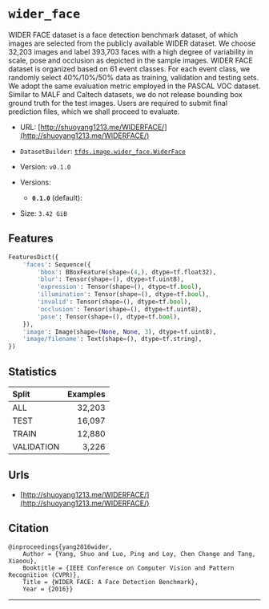 <div itemscope itemtype="http://schema.org/Dataset">
  <div itemscope itemprop="includedInDataCatalog" itemtype="http://schema.org/DataCatalog">
    <meta itemprop="name" content="TensorFlow Datasets" />
  </div>

  <meta itemprop="name" content="wider_face" />
  <meta itemprop="description" content="&#10;WIDER FACE dataset is a face detection benchmark dataset, of which images are &#10;selected from the publicly available WIDER dataset. We choose 32,203 images and &#10;label 393,703 faces with a high degree of variability in scale, pose and &#10;occlusion as depicted in the sample images. WIDER FACE dataset is organized &#10;based on 61 event classes. For each event class, we randomly select 40%/10%/50% &#10;data as training, validation and testing sets. We adopt the same evaluation &#10;metric employed in the PASCAL VOC dataset. Similar to MALF and Caltech datasets,&#10;we do not release bounding box ground truth for the test images. Users are &#10;required to submit final prediction files, which we shall proceed to evaluate.&#10;&#10;&#10;To use this dataset:&#10;&#10;```python&#10;import tensorflow_datasets as tfds&#10;&#10;ds = tfds.load('wider_face', split='train')&#10;for ex in ds.take(4):&#10;  print(ex)&#10;```&#10;&#10;See [the guide](https://www.tensorflow.org/datasets/overview) for more&#10;informations on [tensorflow_datasets](https://www.tensorflow.org/datasets).&#10;&#10;" />
  <meta itemprop="url" content="https://www.tensorflow.org/datasets/catalog/wider_face" />
  <meta itemprop="sameAs" content="http://shuoyang1213.me/WIDERFACE/" />
  <meta itemprop="citation" content="&#10;@inproceedings{yang2016wider,&#10;    Author = {Yang, Shuo and Luo, Ping and Loy, Chen Change and Tang, Xiaoou},&#10; Booktitle = {IEEE Conference on Computer Vision and Pattern Recognition (CVPR)},&#10;   Title = {WIDER FACE: A Face Detection Benchmark},&#10;  Year = {2016}}&#10;" />
</div>

# `wider_face`

WIDER FACE dataset is a face detection benchmark dataset, of which images are
selected from the publicly available WIDER dataset. We choose 32,203 images and
label 393,703 faces with a high degree of variability in scale, pose and
occlusion as depicted in the sample images. WIDER FACE dataset is organized
based on 61 event classes. For each event class, we randomly select 40%/10%/50%
data as training, validation and testing sets. We adopt the same evaluation
metric employed in the PASCAL VOC dataset. Similar to MALF and Caltech datasets,
we do not release bounding box ground truth for the test images. Users are
required to submit final prediction files, which we shall proceed to evaluate.

*   URL: [http://shuoyang1213.me/WIDERFACE/](http://shuoyang1213.me/WIDERFACE/)
*   `DatasetBuilder`:
    [`tfds.image.wider_face.WiderFace`](https://github.com/tensorflow/datasets/tree/master/tensorflow_datasets/object_detection/wider_face.py)
*   Version: `v0.1.0`
*   Versions:

    *   **`0.1.0`** (default):

*   Size: `3.42 GiB`

## Features
```python
FeaturesDict({
    'faces': Sequence({
        'bbox': BBoxFeature(shape=(4,), dtype=tf.float32),
        'blur': Tensor(shape=(), dtype=tf.uint8),
        'expression': Tensor(shape=(), dtype=tf.bool),
        'illumination': Tensor(shape=(), dtype=tf.bool),
        'invalid': Tensor(shape=(), dtype=tf.bool),
        'occlusion': Tensor(shape=(), dtype=tf.uint8),
        'pose': Tensor(shape=(), dtype=tf.bool),
    }),
    'image': Image(shape=(None, None, 3), dtype=tf.uint8),
    'image/filename': Text(shape=(), dtype=tf.string),
})
```

## Statistics

Split      | Examples
:--------- | -------:
ALL        | 32,203
TEST       | 16,097
TRAIN      | 12,880
VALIDATION | 3,226

## Urls

*   [http://shuoyang1213.me/WIDERFACE/](http://shuoyang1213.me/WIDERFACE/)

## Citation

```
@inproceedings{yang2016wider,
    Author = {Yang, Shuo and Luo, Ping and Loy, Chen Change and Tang, Xiaoou},
    Booktitle = {IEEE Conference on Computer Vision and Pattern Recognition (CVPR)},
    Title = {WIDER FACE: A Face Detection Benchmark},
    Year = {2016}}
```

--------------------------------------------------------------------------------
